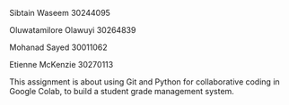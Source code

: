 Sibtain Waseem 30244095

Oluwatamilore Olawuyi 30264839

Mohanad Sayed 30011062

Etienne McKenzie 30270113

This assignment is about using Git and Python for collaborative coding in Google Colab, to build a student grade management system.
